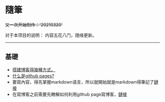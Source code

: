 # 隨筆

~~又一次开始制作：'20210320'~~



对于本项目的说明：
内容五花八门，随缘更新。

---

## 基礎
* [搭建博客得幾種方式。](https://github.com/rainzhaojy/blogs/issues/1#issue-187548656)
* [什么是github pages?](_posts/2013-03-15-github_pages.md)
* 要寫內容，得先掌握markdown语言，所以就開始就是markdown得筆記了[鏈接](https:github.com/Markdown)
* 在寫博客之前需要先瞭解如何利用github page寫博客，[鏈接](https://qvbblt.github.io/404.github.io/)
